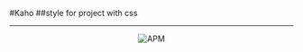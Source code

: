 #Kaho
##style for project with css
<hr>
<p align="center">
	<img alt="APM" src="https://img.shields.io/apm/l/minifier.svg">
</p>